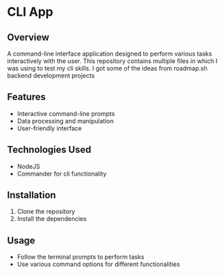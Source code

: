 # CLI App

## Overview
A command-line interface application designed to perform various tasks interactively with the user.
This repository contains multiple files in which I was using to test my cli skills. I got some of the ideas from roadmap.sh backend development projects

## Features
- Interactive command-line prompts
- Data processing and manipulation
- User-friendly interface

## Technologies Used
- NodeJS
- Commander for cli functionality

## Installation
1. Clone the repository
2. Install the dependencies

## Usage
- Follow the terminal prompts to perform tasks
- Use various command options for different functionalities
